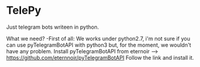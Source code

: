 # TelePy
Just telegram bots writeen in python.

 What we need?
    -First of all:
        We works under python2.7, i'm not sure if you can use pyTelegramBotAPI with python3 but, for the moment, we wouldn't have any                 problem.
      Install pyTelegramBotAPI from eternoir --> https://github.com/eternnoir/pyTelegramBotAPI
      Follow the link and install it.
 
